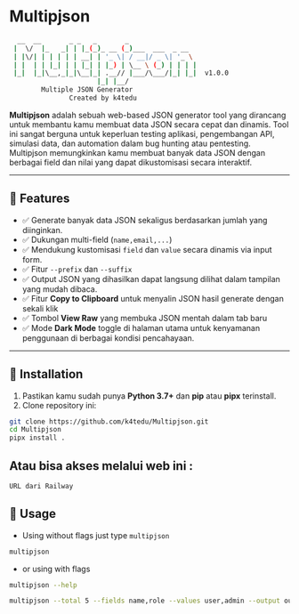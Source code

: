 # Multipjson
```bash
  __  __       _ _   _       _                  
 |  \/  |_   _| | |_(_)_ __ (_)___  ___  _ __   
 | |\/| | | | | | __| | '_ \| / __|/ _ \| '_ \  
 | |  | | |_| | | |_| | |_) | \__ \ (_) | | | | 
 |_|  |_|\__,_|_|\__|_| .__// |___/\___/|_| |_|  v1.0.0
                      |_| |__/                  
	    Multiple JSON Generator
               Created by k4tedu
```

**Multipjson** adalah sebuah web-based JSON generator tool yang dirancang untuk membantu kamu membuat data JSON secara cepat dan dinamis. Tool ini sangat berguna untuk keperluan testing aplikasi, pengembangan API, simulasi data, dan automation dalam bug hunting atau pentesting. Multipjson memungkinkan kamu membuat banyak data JSON dengan berbagai field dan nilai yang dapat dikustomisasi secara interaktif.

---

## 🚀 Features

- ✅ Generate banyak data JSON sekaligus berdasarkan jumlah yang diinginkan.
- ✅ Dukungan multi-field (`name,email,...`)
- ✅ Mendukung kustomisasi `field` dan `value` secara dinamis via input form.
- ✅ Fitur `--prefix` dan `--suffix`
- ✅ Output JSON yang dihasilkan dapat langsung dilihat dalam tampilan yang mudah dibaca.
- ✅ Fitur **Copy to Clipboard** untuk menyalin JSON hasil generate dengan sekali klik
- ✅ Tombol **View Raw** yang membuka JSON mentah dalam tab baru
- ✅ Mode **Dark Mode** toggle di halaman utama untuk kenyamanan penggunaan di berbagai kondisi pencahayaan.

---

## 🔧 Installation
1. Pastikan kamu sudah punya **Python 3.7+** dan **pip** atau **pipx** terinstall.
2. Clone repository ini:
```bash
git clone https://github.com/k4tedu/Multipjson.git
cd Multipjson
pipx install .
```

## Atau bisa akses melalui web ini :
```bash
URL dari Railway
```

## 🚀 Usage

- Using without flags just type `multipjson`
```bash
multipjson
```
- or using with flags
```bash
multipjson --help

multipjson --total 5 --fields name,role --values user,admin --output output.txt
```
